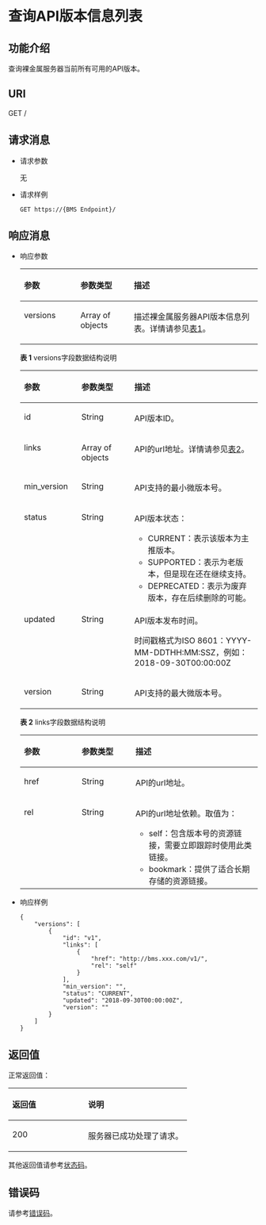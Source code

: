 # 查询API版本信息列表<a name="ZH-CN_TOPIC_0132973804"></a>

## 功能介绍<a name="section54478915181842"></a>

查询裸金属服务器当前所有可用的API版本。

## URI<a name="section53791107181842"></a>

GET /

## 请求消息<a name="section39878380181842"></a>

-   请求参数

    无

-   请求样例

    ```
    GET https://{BMS Endpoint}/
    ```


## 响应消息<a name="section201868180299"></a>

-   响应参数

    <a name="table59665636"></a>
    <table><thead align="left"><tr id="row28755990"><th class="cellrowborder" valign="top" width="23.71%" id="mcps1.1.4.1.1"><p id="p47533853"><a name="p47533853"></a><a name="p47533853"></a>参数</p>
    </th>
    <th class="cellrowborder" valign="top" width="22.52%" id="mcps1.1.4.1.2"><p id="p25036876"><a name="p25036876"></a><a name="p25036876"></a>参数类型</p>
    </th>
    <th class="cellrowborder" valign="top" width="53.769999999999996%" id="mcps1.1.4.1.3"><p id="p14721100"><a name="p14721100"></a><a name="p14721100"></a>描述</p>
    </th>
    </tr>
    </thead>
    <tbody><tr id="row34736162"><td class="cellrowborder" valign="top" width="23.71%" headers="mcps1.1.4.1.1 "><p id="p1654215818362"><a name="p1654215818362"></a><a name="p1654215818362"></a>versions</p>
    </td>
    <td class="cellrowborder" valign="top" width="22.52%" headers="mcps1.1.4.1.2 "><p id="p2257160"><a name="p2257160"></a><a name="p2257160"></a>Array of objects</p>
    </td>
    <td class="cellrowborder" valign="top" width="53.769999999999996%" headers="mcps1.1.4.1.3 "><p id="p48612303"><a name="p48612303"></a><a name="p48612303"></a>描述裸金属服务器API版本信息列表。详情请参见<a href="#table5036780310489">表1</a>。</p>
    </td>
    </tr>
    </tbody>
    </table>

    **表 1**  versions字段数据结构说明

    <a name="table5036780310489"></a>
    <table><thead align="left"><tr id="r1f3f90a6acc94015acc80b9d6b53f072"><th class="cellrowborder" valign="top" width="24.14%" id="mcps1.2.4.1.1"><p id="ad0d15c1370cb450fb7e6011b8baff160"><a name="ad0d15c1370cb450fb7e6011b8baff160"></a><a name="ad0d15c1370cb450fb7e6011b8baff160"></a>参数</p>
    </th>
    <th class="cellrowborder" valign="top" width="22.31%" id="mcps1.2.4.1.2"><p id="a2273dfb9dd3341b0b5cbf801a0aa70fc"><a name="a2273dfb9dd3341b0b5cbf801a0aa70fc"></a><a name="a2273dfb9dd3341b0b5cbf801a0aa70fc"></a>参数类型</p>
    </th>
    <th class="cellrowborder" valign="top" width="53.55%" id="mcps1.2.4.1.3"><p id="a479b45e1fbfc44118151c43b5ecb82f1"><a name="a479b45e1fbfc44118151c43b5ecb82f1"></a><a name="a479b45e1fbfc44118151c43b5ecb82f1"></a>描述</p>
    </th>
    </tr>
    </thead>
    <tbody><tr id="rdd24623b54f94a86b0f655ec659180e9"><td class="cellrowborder" valign="top" width="24.14%" headers="mcps1.2.4.1.1 "><p id="ab9c8eb8b964943509fca83cc70a4e489"><a name="ab9c8eb8b964943509fca83cc70a4e489"></a><a name="ab9c8eb8b964943509fca83cc70a4e489"></a>id</p>
    </td>
    <td class="cellrowborder" valign="top" width="22.31%" headers="mcps1.2.4.1.2 "><p id="a43cc5f338c7e429c861f7dbb2dcb3229"><a name="a43cc5f338c7e429c861f7dbb2dcb3229"></a><a name="a43cc5f338c7e429c861f7dbb2dcb3229"></a>String</p>
    </td>
    <td class="cellrowborder" valign="top" width="53.55%" headers="mcps1.2.4.1.3 "><p id="a5c153a8f0b8d4f26af1405cdcbcec1cc"><a name="a5c153a8f0b8d4f26af1405cdcbcec1cc"></a><a name="a5c153a8f0b8d4f26af1405cdcbcec1cc"></a>API版本ID。</p>
    </td>
    </tr>
    <tr id="r784e679e20ef42c7b5f0d9caebb3d506"><td class="cellrowborder" valign="top" width="24.14%" headers="mcps1.2.4.1.1 "><p id="af5650be6710143e49d288b78f41a9c9d"><a name="af5650be6710143e49d288b78f41a9c9d"></a><a name="af5650be6710143e49d288b78f41a9c9d"></a>links</p>
    </td>
    <td class="cellrowborder" valign="top" width="22.31%" headers="mcps1.2.4.1.2 "><p id="aa41878c3fbc74f52be50c47e0dd26a46"><a name="aa41878c3fbc74f52be50c47e0dd26a46"></a><a name="aa41878c3fbc74f52be50c47e0dd26a46"></a>Array of objects</p>
    </td>
    <td class="cellrowborder" valign="top" width="53.55%" headers="mcps1.2.4.1.3 "><p id="a37d79d061a9f47c5beee1f98f4c4611b"><a name="a37d79d061a9f47c5beee1f98f4c4611b"></a><a name="a37d79d061a9f47c5beee1f98f4c4611b"></a>API的url地址。详情请参见<a href="#t759e6d15d244474e8f286185ede143fb">表2</a>。</p>
    </td>
    </tr>
    <tr id="r06fe5129bbc1493289f623afe4a4f1a2"><td class="cellrowborder" valign="top" width="24.14%" headers="mcps1.2.4.1.1 "><p id="p9107111411399"><a name="p9107111411399"></a><a name="p9107111411399"></a>min_version</p>
    </td>
    <td class="cellrowborder" valign="top" width="22.31%" headers="mcps1.2.4.1.2 "><p id="a89734c8a12d44d69ab229cf5857bdf05"><a name="a89734c8a12d44d69ab229cf5857bdf05"></a><a name="a89734c8a12d44d69ab229cf5857bdf05"></a>String</p>
    </td>
    <td class="cellrowborder" valign="top" width="53.55%" headers="mcps1.2.4.1.3 "><p id="p19907734114018"><a name="p19907734114018"></a><a name="p19907734114018"></a>API支持的最小微版本号。</p>
    </td>
    </tr>
    <tr id="rac189e8b65c5430eb4503bf1d1bbb4d7"><td class="cellrowborder" valign="top" width="24.14%" headers="mcps1.2.4.1.1 "><p id="ab5c5c2b93a134f18a2455224014556e9"><a name="ab5c5c2b93a134f18a2455224014556e9"></a><a name="ab5c5c2b93a134f18a2455224014556e9"></a>status</p>
    </td>
    <td class="cellrowborder" valign="top" width="22.31%" headers="mcps1.2.4.1.2 "><p id="a2de7247f99c143e09e698f0ef82f62bc"><a name="a2de7247f99c143e09e698f0ef82f62bc"></a><a name="a2de7247f99c143e09e698f0ef82f62bc"></a>String</p>
    </td>
    <td class="cellrowborder" valign="top" width="53.55%" headers="mcps1.2.4.1.3 "><p id="a65ce06cd4813480498062e1de2541bd3"><a name="a65ce06cd4813480498062e1de2541bd3"></a><a name="a65ce06cd4813480498062e1de2541bd3"></a>API版本状态：</p>
    <a name="ud3dc362d60f54fc08039ec57e921e5a6"></a><a name="ud3dc362d60f54fc08039ec57e921e5a6"></a><ul id="ud3dc362d60f54fc08039ec57e921e5a6"><li>CURRENT：表示该版本为主推版本。</li><li>SUPPORTED：表示为老版本，但是现在还在继续支持。</li><li>DEPRECATED：表示为废弃版本，存在后续删除的可能。</li></ul>
    </td>
    </tr>
    <tr id="r4dfedc0bd4ff45f2ac05364f99f01708"><td class="cellrowborder" valign="top" width="24.14%" headers="mcps1.2.4.1.1 "><p id="a306f2c2ef05e47f78c5e0fc5440cea3c"><a name="a306f2c2ef05e47f78c5e0fc5440cea3c"></a><a name="a306f2c2ef05e47f78c5e0fc5440cea3c"></a>updated</p>
    </td>
    <td class="cellrowborder" valign="top" width="22.31%" headers="mcps1.2.4.1.2 "><p id="a979f525a997c4d1e8808195ca9d7f53e"><a name="a979f525a997c4d1e8808195ca9d7f53e"></a><a name="a979f525a997c4d1e8808195ca9d7f53e"></a>String</p>
    </td>
    <td class="cellrowborder" valign="top" width="53.55%" headers="mcps1.2.4.1.3 "><p id="p1255911034615"><a name="p1255911034615"></a><a name="p1255911034615"></a>API版本发布时间。</p>
    <p id="p9711133519711"><a name="p9711133519711"></a><a name="p9711133519711"></a>时间戳格式为ISO 8601：YYYY-MM-DDTHH:MM:SSZ，例如：2018-09-30T00:00:00Z</p>
    </td>
    </tr>
    <tr id="r45a3cc4c3f6943639ac3843c688f6865"><td class="cellrowborder" valign="top" width="24.14%" headers="mcps1.2.4.1.1 "><p id="a52a9f640ec724f40a4829ddf066e0837"><a name="a52a9f640ec724f40a4829ddf066e0837"></a><a name="a52a9f640ec724f40a4829ddf066e0837"></a>version</p>
    </td>
    <td class="cellrowborder" valign="top" width="22.31%" headers="mcps1.2.4.1.2 "><p id="a015154a0e4094475a717b23650fa6cf1"><a name="a015154a0e4094475a717b23650fa6cf1"></a><a name="a015154a0e4094475a717b23650fa6cf1"></a>String</p>
    </td>
    <td class="cellrowborder" valign="top" width="53.55%" headers="mcps1.2.4.1.3 "><p id="adefe07f521ca4e0aab9007ea28bebc7d"><a name="adefe07f521ca4e0aab9007ea28bebc7d"></a><a name="adefe07f521ca4e0aab9007ea28bebc7d"></a>API支持的最大微版本号。</p>
    </td>
    </tr>
    </tbody>
    </table>

    **表 2**  links字段数据结构说明

    <a name="t759e6d15d244474e8f286185ede143fb"></a>
    <table><thead align="left"><tr id="rce98b9668cd747c88039421afe5ce935"><th class="cellrowborder" valign="top" width="24.25%" id="mcps1.2.4.1.1"><p id="ad9ac3007570a4752b2b2dbc0fb04dadc"><a name="ad9ac3007570a4752b2b2dbc0fb04dadc"></a><a name="ad9ac3007570a4752b2b2dbc0fb04dadc"></a>参数</p>
    </th>
    <th class="cellrowborder" valign="top" width="22.63%" id="mcps1.2.4.1.2"><p id="a602246198adf4a79a13bc4317d4c0d4f"><a name="a602246198adf4a79a13bc4317d4c0d4f"></a><a name="a602246198adf4a79a13bc4317d4c0d4f"></a>参数类型</p>
    </th>
    <th class="cellrowborder" valign="top" width="53.12%" id="mcps1.2.4.1.3"><p id="a8cbfa8dcb0b943ff8e789755123fec83"><a name="a8cbfa8dcb0b943ff8e789755123fec83"></a><a name="a8cbfa8dcb0b943ff8e789755123fec83"></a>描述</p>
    </th>
    </tr>
    </thead>
    <tbody><tr id="r43de461181294c56b28da56a1f604b09"><td class="cellrowborder" valign="top" width="24.25%" headers="mcps1.2.4.1.1 "><p id="abc19a41a8f594f1ba6701e10da50a078"><a name="abc19a41a8f594f1ba6701e10da50a078"></a><a name="abc19a41a8f594f1ba6701e10da50a078"></a>href</p>
    </td>
    <td class="cellrowborder" valign="top" width="22.63%" headers="mcps1.2.4.1.2 "><p id="a15ae7b8585d24e48abc6b9bf45636fda"><a name="a15ae7b8585d24e48abc6b9bf45636fda"></a><a name="a15ae7b8585d24e48abc6b9bf45636fda"></a>String</p>
    </td>
    <td class="cellrowborder" valign="top" width="53.12%" headers="mcps1.2.4.1.3 "><p id="p139393206480"><a name="p139393206480"></a><a name="p139393206480"></a>API的url地址。</p>
    </td>
    </tr>
    <tr id="rbd5ec7242fef4c03b21636ac14160d9e"><td class="cellrowborder" valign="top" width="24.25%" headers="mcps1.2.4.1.1 "><p id="a18479f6b70b34f29b2b90d754f59282a"><a name="a18479f6b70b34f29b2b90d754f59282a"></a><a name="a18479f6b70b34f29b2b90d754f59282a"></a>rel</p>
    </td>
    <td class="cellrowborder" valign="top" width="22.63%" headers="mcps1.2.4.1.2 "><p id="ae1f14fa2e6a54531aeffd26874fea267"><a name="ae1f14fa2e6a54531aeffd26874fea267"></a><a name="ae1f14fa2e6a54531aeffd26874fea267"></a>String</p>
    </td>
    <td class="cellrowborder" valign="top" width="53.12%" headers="mcps1.2.4.1.3 "><p id="p115877381483"><a name="p115877381483"></a><a name="p115877381483"></a>API的url地址依赖。取值为：</p>
    <a name="ul207311644172510"></a><a name="ul207311644172510"></a><ul id="ul207311644172510"><li>self：包含版本号的资源链接，需要立即跟踪时使用此类链接。</li><li>bookmark：提供了适合长期存储的资源链接。</li></ul>
    </td>
    </tr>
    </tbody>
    </table>

-   响应样例

    ```
    {
        "versions": [
            {
                "id": "v1",
                "links": [
                    {
                        "href": "http://bms.xxx.com/v1/",
                        "rel": "self"
                    }
                ],
                "min_version": "",
                "status": "CURRENT",
                "updated": "2018-09-30T00:00:00Z",
                "version": ""
            }
        ]
    }
    ```


## 返回值<a name="section12571834"></a>

正常返回值：

<a name="table753804619176"></a>
<table><thead align="left"><tr id="row10735134615172"><th class="cellrowborder" valign="top" width="42.42%" id="mcps1.1.3.1.1"><p id="p19735204616177"><a name="p19735204616177"></a><a name="p19735204616177"></a>返回值</p>
</th>
<th class="cellrowborder" valign="top" width="57.58%" id="mcps1.1.3.1.2"><p id="p207355465176"><a name="p207355465176"></a><a name="p207355465176"></a>说明</p>
</th>
</tr>
</thead>
<tbody><tr id="row1473514621713"><td class="cellrowborder" valign="top" width="42.42%" headers="mcps1.1.3.1.1 "><p id="p13735144611178"><a name="p13735144611178"></a><a name="p13735144611178"></a>200</p>
</td>
<td class="cellrowborder" valign="top" width="57.58%" headers="mcps1.1.3.1.2 "><p id="p207351246161711"><a name="p207351246161711"></a><a name="p207351246161711"></a>服务器已成功处理了请求。</p>
</td>
</tr>
</tbody>
</table>

其他返回值请参考[状态码](状态码.md)。

## 错误码<a name="section12157147171520"></a>

请参考[错误码](错误码.md)。

